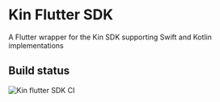 # Kin Flutter SDK

A Flutter wrapper for the Kin SDK supporting Swift and Kotlin implementations


## Build status
![Kin flutter SDK CI](https://github.com/kinnytips/kin-flutter-sdk/workflows/Kin%20flutter%20SDK%20CI/badge.svg)